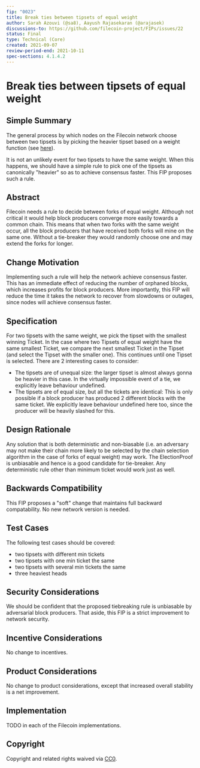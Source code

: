 ```yaml
---
fip: "0023"
title: Break ties between tipsets of equal weight
author: Sarah Azouvi (@sa8), Aayush Rajasekaran (@arajasek)
discussions-to: https://github.com/filecoin-project/FIPs/issues/22
status: Final
type: Technical (Core)
created: 2021-09-07
review-period-end: 2021-10-11
spec-sections: 4.1.4.2
---
```


<!--You can leave these HTML comments in your merged FIP and delete the visible duplicate text guides, they will not appear and may be helpful to refer to if you edit it again. This is the suggested template for new FIPs. Note that a FIP number will be assigned by an editor. When opening a pull request to submit your FIP, please use an abbreviated title in the filename, `fip-draft_title_abbrev.md`. The title should be 44 characters or less.-->

# Break ties between tipsets of equal weight

## Simple Summary
<!--"If you can't explain it simply, you don't understand it well enough." Provide a simplified and layman-accessible explanation of the FIP.-->

The general process by which nodes on the Filecoin network choose between two tipsets is by picking the heavier tipset based on a weight function (see [here](https://spec.filecoin.io/#section-algorithms.expected_consensus.chain-weighting)).

It is not an unlikely event for two tipsets to have the same weight. When this happens, we should have a simple rule to pick one of the tipsets as canonically "heavier" so as to achieve consensus faster. This FIP proposes such a rule.

## Abstract
<!--A short (~200 word) description of the technical issue being addressed.-->

Filecoin needs a rule to decide between forks of equal weight. Although not critical it would help block producers converge more easily towards a common chain. This means that when two forks with the same weight occur, all the block producers that have received both forks will mine on the same one. Without a tie-breaker they would randomly choose one and may extend the forks for longer.

## Change Motivation
<!--The motivation is critical for FIPs that want to change the Filecoin protocol. It should clearly explain why the existing protocol specification is inadequate to address the problem that the FIP solves. FIP submissions without sufficient motivation may be rejected outright.-->

Implementing such a rule will help the network achieve consensus faster. This has an immediate effect of reducing the number of orphaned blocks, which increases profits for block producers. More importantly, this FIP will reduce the time it takes the network to recover from slowdowns or outages, since nodes will achieve consensus faster.

## Specification
<!--The technical specification should describe the syntax and semantics of any new feature. The specification should be detailed enough to allow competing, interoperable implementations for any of the current Filecoin implementations. -->

For two tipsets with the same weight, we pick the tipset with the smallest winning Ticket. In the case where two Tipsets of equal weight have the same smallest Ticket, we compare the next smallest Ticket in the Tipset (and select the Tipset with the smaller one). This continues until one Tipset is selected. There are 2 interesting cases to consider:

- The tipsets are of unequal size: the larger tipset is almost always gonna be heavier in this case. In the virtually impossible event of a tie, we explicitly leave behaviour undefined.
- The tipsets are of equal size, but all the tickets are identical: This is only possible if a block producer has produced 2 different blocks with the same ticket. We explicitly leave behaviour undefined here too, since the producer will be heavily slashed for this.

## Design Rationale
<!--The rationale fleshes out the specification by describing what motivated the design and why particular design decisions were made. It should describe alternate designs that were considered and related work, e.g. how the feature is supported in other languages. The rationale may also provide evidence of consensus within the community, and should discuss important objections or concerns raised during discussion.-->

Any solution that is both deterministic and non-biasable (i.e. an adversary may not make their chain more likely to be selected by the chain selection algorithm in the case of forks of equal weight) may work. The ElectionProof is unbiasable and hence is a good candidate for tie-breaker. Any deterministic rule other than minimum ticket would work just as well.

## Backwards Compatibility
<!--All FIPs that introduce backwards incompatibilities must include a section describing these incompatibilities and their severity. The FIP must explain how the author proposes to deal with these incompatibilities. FIP submissions without a sufficient backwards compatibility treatise may be rejected outright.-->

This FIP proposes a "soft" change that maintains full backward compatability. No new network version is needed.

## Test Cases
<!--Test cases for an implementation are mandatory for FIPs that are affecting consensus changes. Other FIPs can choose to include links to test cases if applicable.-->

The following test cases should be covered:

- two tipsets with different min tickets
- two tipsets with one min ticket the same
- two tipsets with several min tickets the same
- three heaviest heads

## Security Considerations
<!--All FIPs must contain a section that discusses the security implications/considerations relevant to the proposed change. Include information that might be important for security discussions, surfaces risks and can be used throughout the life cycle of the proposal. E.g. include security-relevant design decisions, concerns, important discussions, implementation-specific guidance and pitfalls, an outline of threats and risks and how they are being addressed. FIP submissions missing the "Security Considerations" section will be rejected. A FIP cannot proceed to status "Final" without a Security Considerations discussion deemed sufficient by the reviewers.-->

We should be confident that the proposed tiebreaking rule is unbiasable by adversarial block producers. That aside, this FIP is a strict improvement to network security.

## Incentive Considerations
<!--All FIPs must contain a section that discusses the incentive implications/considerations relative to the proposed change. Include information that might be important for incentive discussion. A discussion on how the proposed change will incentivize reliable and useful storage is required. FIP submissions missing the "Incentive Considerations" section will be rejected. An FIP cannot proceed to status "Final" without a Incentive Considerations discussion deemed sufficient by the reviewers.-->

No change to incentives.

## Product Considerations
<!--All FIPs must contain a section that discusses the product implications/considerations relative to the proposed change. Include information that might be important for product discussion. A discussion on how the proposed change will enable better storage-related goods and services to be developed on Filecoin. FIP submissions missing the "Product Considerations" section will be rejected. An FIP cannot proceed to status "Final" without a Product Considerations discussion deemed sufficient by the reviewers.-->

No change to product considerations, except that increased overall stability is a net improvement.

## Implementation
<!--The implementations must be completed before any core FIP is given status "Final", but it need not be completed before the FIP is accepted. While there is merit to the approach of reaching consensus on the specification and rationale before writing code, the principle of "rough consensus and running code" is still useful when it comes to resolving many discussions of API details.-->

TODO in each of the Filecoin implementations.

## Copyright
Copyright and related rights waived via [CC0](https://creativecommons.org/publicdomain/zero/1.0/).
